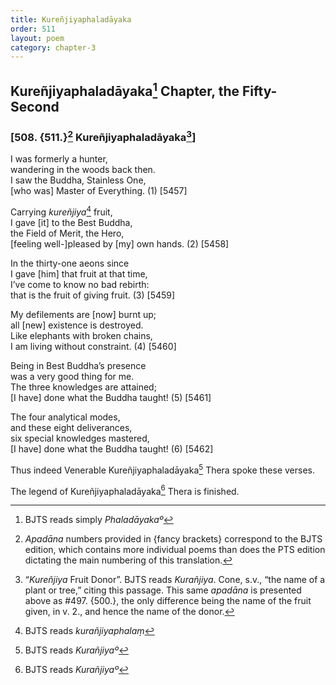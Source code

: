 ```yaml
---
title: Kureñjiyaphaladāyaka
order: 511
layout: poem
category: chapter-3
---
```


## Kureñjiyaphaladāyaka[^1] Chapter, the Fifty-Second

### \[508. {511.}[^2] Kureñjiyaphaladāyaka[^3]\]

I was formerly a hunter,  
wandering in the woods back then.  
I saw the Buddha, Stainless One,  
\[who was\] Master of Everything. (1) \[5457\]

Carrying *kureñjiya*[^4] fruit,  
I gave \[it\] to the Best Buddha,  
the Field of Merit, the Hero,  
\[feeling well-\]pleased by \[my\] own hands. (2) \[5458\]

In the thirty-one aeons since  
I gave \[him\] that fruit at that time,  
I’ve come to know no bad rebirth:  
that is the fruit of giving fruit. (3) \[5459\]

My defilements are \[now\] burnt up;  
all \[new\] existence is destroyed.  
Like elephants with broken chains,  
I am living without constraint. (4) \[5460\]

Being in Best Buddha’s presence  
was a very good thing for me.  
The three knowledges are attained;  
\[I have\] done what the Buddha taught! (5) \[5461\]

The four analytical modes,  
and these eight deliverances,  
six special knowledges mastered,  
\[I have\] done what the Buddha taught! (6) \[5462\]

Thus indeed Venerable Kureñjiyaphaladāyaka[^5] Thera spoke these verses.

The legend of Kureñjiyaphaladāyaka[^6] Thera is finished.

[^1]: BJTS reads simply *Phaladāyakaº*

[^2]: *Apadāna* numbers provided in {fancy brackets} correspond to the BJTS edition, which contains more individual poems than does the PTS edition dictating the main numbering of this translation.

[^3]: “*Kureñjiya* Fruit Donor”. BJTS reads *Kurañjiya*. Cone, s.v., “the name of a plant or tree,” citing this passage. This same *apadāna* is presented above as \#497. {500.}, the only difference being the name of the fruit given, in v. 2., and hence the name of the donor.

[^4]: BJTS reads *kurañjiyaphalaṃ*

[^5]: BJTS reads *Kurañjiyaº*

[^6]: BJTS reads *Kurañjiyaº*
